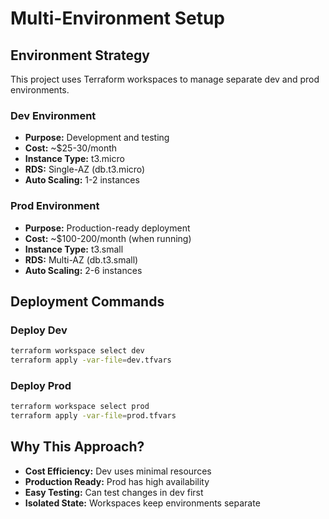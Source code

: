 # Multi-Environment Setup

## Environment Strategy

This project uses Terraform workspaces to manage separate dev and prod environments.

### Dev Environment
- **Purpose:** Development and testing
- **Cost:** ~$25-30/month
- **Instance Type:** t3.micro
- **RDS:** Single-AZ (db.t3.micro)
- **Auto Scaling:** 1-2 instances

### Prod Environment
- **Purpose:** Production-ready deployment
- **Cost:** ~$100-200/month (when running)
- **Instance Type:** t3.small
- **RDS:** Multi-AZ (db.t3.small)
- **Auto Scaling:** 2-6 instances

## Deployment Commands

### Deploy Dev
```bash
terraform workspace select dev
terraform apply -var-file=dev.tfvars
```

### Deploy Prod
```bash
terraform workspace select prod
terraform apply -var-file=prod.tfvars
```

## Why This Approach?

- **Cost Efficiency:** Dev uses minimal resources
- **Production Ready:** Prod has high availability
- **Easy Testing:** Can test changes in dev first
- **Isolated State:** Workspaces keep environments separate